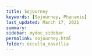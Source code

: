 ```yaml
---
title: Sojourney
keywords: [Sojourney, Phanamis]
last_updated: March 17, 2021
summary: 
sidebar: mydoc_sidebar
permalink: sojourney.html
folder: occulta_novellia
---
```

